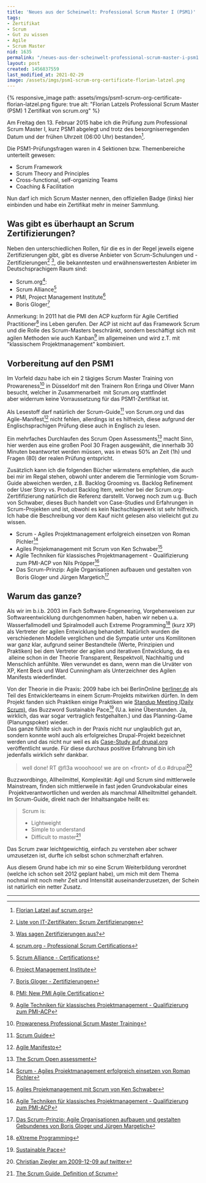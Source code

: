 ```yaml
---
title: 'Neues aus der Scheinwelt: Professional Scrum Master I (PSM1)'
tags:
- Zertifikat
- Scrum
- Gut zu wissen
- Agile
- Scrum Master
nid: 1635
permalink: "/neues-aus-der-scheinwelt-professional-scrum-master-i-psm1.html"
layout: post
created: 1456837559
last_modified_at: 2021-02-29
image: /assets/imgs/psm1-scrum-org-certificate-florian-latzel.png
---
```

{% responsive_image path: assets/imgs/psm1-scrum-org-certificate-florian-latzel.png
figure: true 
alt: "Florian Latzels Professional Scrum Master (PSM) 1 Zertifikat von scrum.org" %}

Am Freitag den 13. Februar 2015 habe ich die Prüfung zum Professional Scrum Master I, kurz PSM1 abgelegt 
und trotz des besorgniserregenden Datum und der frühen Uhrzeit (06:00 Uhr) bestanden[^certpage].

Die PSM1-Prüfungsfragen waren in 4 Sektionen bzw. Themenbereiche unterteilt gewesen:

- Scrum Framework
- Scrum Theory and Principles
- Cross-functional, self-organizing Teams
- Coaching &amp; Facilitation

Nun darf ich mich Scrum Master nennen, den offiziellen Badge (links) hier einbinden und habe ein Zertifikat mehr in meiner Sammlung.<!--break-->

## Was gibt es überhaupt an Scrum Zertifizierungen?

Neben den unterschiedlichen Rollen, für die es in der Regel jeweils eigene Zertifizierungen gibt, gibt es diverse Anbieter von Scrum-Schulungen und -Zertifizierungen[^scrum-certs1] [^scrum-certs2], die bekanntesten und erwähnenswertesten Anbieter im Deutschsprachigem Raum sind:
	
- Scrum.org[^scrum-org]:
- Scrum Alliance[^scrum-alliance]
- PMI, Project Management Institute[^pmi]
- Boris Gloger[^gloger]

Anmerkung: In 2011 hat die PMI&nbsp;den ACP kuzform für Agile Certified Practitioner[^acp-new] ins Leben gerufen. 
Der ACP ist nicht auf das Framework Scrum und die Rolle des Scrum-Masters beschränkt, 
sondern beschäftigt sich mit agilen Methoden wie auch Kanban[^acp-buch] im allgemeinen und wird z.T. mit "klassischem Projektmanagement" kombiniert.

## Vorbereitung auf den PSM1

Im Vorfeld dazu habe ich ein 2 tägiges Scrum Master Training von Prowareness[^pro-sm] in Düsseldorf mit den Trainern Ron Eringa und Oliver Mann besucht,
welcher in Zusammenarbeit &nbsp;mit Scrum.org stattfindet aber&nbsp;widerrum keine Vorraussetzung für das PSM1-Zertifikat ist.

Als Lesestoff darf natürlich der Scrum-Guide[^guide] von Scrum.org und das Agile-Manifest[^manifest] nicht fehlen, 
allerdings ist es hilfreich, diese aufgrund der Englischsprachigen Prüfung diese auch in Englisch zu lesen.

Ein mehrfaches Durchlaufen des Scrum Open Assessments[^assessment] macht Sinn, hier werden aus eine großen Pool 30 Fragen ausgewählt, 
die innerhalb 30 Minuten beantwortet werden müssen, was in etwas 50% an Zeit (1h) und Fragen (80) der realen Prüfung entspricht.

Zusätzlich kann ich die folgenden Bücher wärmstens empfehlen, die auch bei mir im Regal stehen,
obwohl unter anderem die Terminlogie vom Scrum-Guide abweichen werden, 
z.B. Backlog Grooming vs. Backlog Refinement oder User Story vs. Product Backlog Item, 
welcher bei der Scrum.org-Zertififizierung natürlich die Referenz darstellt. 
Vorweg noch zum u.g. Buch von Schwaber, dieses Buch handelt von Case-Studies und Erfahrungen in Scrum-Projekten und ist, 
obwohl es kein Nachschlagewerk ist sehr hilfreich. Ich habe die Beschreibung vor dem Kauf nicht gelesen also vielleicht gut zu wissen.

-	Scrum - Agiles Projektmanagement erfolgreich einsetzen von Roman Pichler[^pichler]
- Agiles Projekmanagement mit Scrum von Ken Schwaber[^schwaber]
- Agile Techniken für klassisches Projektmanagement - Qualifizierung zum PMI-ACP&nbsp;von Nils Pröpper[^acp-buch]
- Das Scrum-Prinzip: Agile Organisationen aufbauen und gestalten von Boris Gloger und Jürgen Margetich[^scrum-prinzip]

## Warum das ganze?

Als wir im b.i.b. 2003 im Fach Software-Engeneering, Vorgehenweisen zur Softwareentwicklung durchgenommen haben,
haben wir neben u.a. Wasserfallmodell und Spiralmodell auch Extreme Programming[^xp] (kurz XP) 
als Vertreter der agilen Entwicklung behandelt.
Natürlich wurden die verschiedenen Modelle verglichen und die Sympatie unter uns Komilitonen war ganz klar,
aufgrund seiner Bestandteile (Werte, Prinzipien und Praktiken) bei dem Vertreter der agilen und iterativen Entwicklung, 
da es &nbsp;alleine schon in der Theorie Transparent, Respektvoll, Nachhaltig und Menschlich anfühlte. 
Wen verwundet es dann, wenn man die Urväter von XP, Kent Beck und Ward Cunningham als Unterzeichner des Agilen Manifests wiederfindet.

Von der Theorie in die Praxis: 
2009 habe ich bei BerlinOnline [berliner.de](https://www.drupal.org/node/622158) 
als Teil des Entwicklerteams in einem Scrum-Projekts mitwirken dürfen. 
In dem Projekt fanden sich Praktiken einige Praktiken wie [Standup Meeting (Daily Scrum)](/thema/daily-scrum/),
das Buzzword Sustainable Pace[^s-pace] (U.a. keine Überstunden. Ja, wirklich, das war sogar vertraglich festgehalten.) 
und das Planning-Game (Planungspoker) wieder.  
Das ganze fühlte sich auch in der Praxis nicht nur unglaublich gut an, 
sondern konnte wohl auch als erfolgreiches Drupal-Projekt bezeichnet werden
und das nicht nur weil es als [Case-Study auf drupal.org](https://www.drupal.org/node/622158) veröffentlicht wurde. 
Für diese durchaus positive Erfahrung bin ich jedenfalls wirklich sehr dankbar.

> well done! RT @fl3a wooohooo! we are on \<front\> of d.o #drupal[^cristw]

Buzzwordbingo, Allheilmittel, Komplexität: Agil und Scrum sind mittlerweile Mainstream, 
finden sich mittlerweile in fast jeden Grundvokabular eines &nbsp;Projektverantwortlichen 
und werden als manchmal Allheiltmittel gehandelt. 
Im Scrum-Guide, direkt nach der Inhaltsangabe heißt es:

> Scrum is:
> - Lightweight
> - Simple to understand
> - Difficult to master[^sg]

Das Scrum zwar leichtgewichtig, einfach zu verstehen aber schwer umzusetzen ist, durfte ich selbst schon schmerzhaft erfahren. 

Aus diesem Grund habe ich mir so eine Scrum Weiterbildung verordnet (welche ich schon seit 2012 geplant habe), 
um mich mit dem Thema nochmal mit noch mehr Zeit und Intensität auseinanderzusetzen, der Schein ist natürlich ein netter Zusatz.

---

[^certpage]: [Florian Latzel auf scrum.org](https://www.scrum.org/user/111477)
[^scrum-certs1]: [Liste von IT-Zertifikaten: Scrum Zertifizierungen](http://de.wikipedia.org/wiki/Liste_der_IT-Zertifikate#Scrum-Zertifizierungen)
[^scrum-certs2]: [Was sagen Zertifizierungen aus?](http://scrumorakel.de/blog/index.php?/archives/1-Was-sagen-Zertifizierungen-aus.html)
[^scrum-org]: [scrum.org - Professional Scrum Certifications](https://www.scrum.org/professional-scrum-certifications)
[^scrum-alliance]: [Scrum Alliance - Certifications](https://www.scrumalliance.org/get-certified)
[^gloger]: [Boris Gloger - Zertifizierungen](https://www.borisgloger.com/trainings/)
[^pmi]: [Project Management Institute](http://de.wikipedia.org/wiki/Project_Management_Institute)
[^acp-new]: [PMI: New PMI Agile Certification](http://www.pmi.org/Certification/New-PMI-Agile-Certification.aspx)
[^acp-buch]: [Agile Techniken für klassisches Projektmanagement - Qualifizierung zum PMI-ACP](http://www.amazon.de/Agile-Techniken-klassisches-Projektmanagement-Qualifizierung/dp/3826692225)
[^pro-sm]: [Prowareness Professional Scrum Master Training](https://www.prowareness.de/training/?eventtitle=professional-scrum-master-training)
[^guide]: [Scrum Guide](http://www.scrumguides.org/download.html)
[^manifest]: [Agile Manifesto](http://agilemanifesto.org/)
[^assessment]: [The Scrum Open assessment](https://www.scrum.org/open-assessments/scrum-open)
[^pichler]: [Scrum - Agiles Projektmanagement erfolgreich einsetzen von Roman Pichler](https://www.amazon.de/Scrum-Agiles-Projektmanagement-erfolgreich-einsetzen/dp/3898644782/ref=sr_1_1?ie=UTF8&qid=1547896363&sr=8-1&keywords=pichler+scrum)
[^schwaber]: [Agiles Projekmanagement mit Scrum von Ken Schwaber](https://www.amazon.de/gp/product/386645631X)
[^scrum-prinzip]: [Das Scrum-Prinzip: Agile Organisationen aufbauen und gestalten Gebundenes von Boris Gloger und Jürgen Margetich](https://www.amazon.de/Das-Scrum-Prinzip-Organisationen-aufbauen-gestalten/dp/3791032895/)
[^s-pace]: [Sustainable Pace](http://scrum-in-der-praxis.de/glossiary/sustainable-pace/)
[^xp]: [eXtreme Programming](https://de.wikipedia.org/wiki/Extreme_Programming)
[^cristw]: [Christian Ziegler am 2009-12-09 auf twitter](https://twitter.com/crizzirc/status/6501404524)
[^sg]: [The Scrum Guide, Definition of Scrum](https://www.scrumguides.org/scrum-guide.html#definition)
